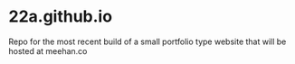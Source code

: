 # 22a.github.io
Repo for the most recent build of a small portfolio type website that will be hosted at meehan.co

